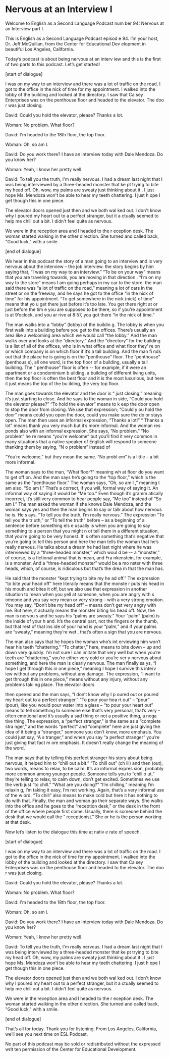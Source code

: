 # Nervous at an Interview I

Welcome to English as a Second Language Podcast num ber 94: Nervous at an Interview part I.

This is English as a Second Language Podcast episod e 94. I’m your host, Dr. Jeff McQuillan, from the Center for Educational Dev elopment in beautiful Los Angeles, California.

Today’s podcast is about being nervous at an interv iew and this is the first of two parts to this podcast. Let’s get started!

[start of dialogue]

I was on my way to an interview and there was a lot  of traffic on the road. I got to the office in the nick of time for my appointment. I walked into the lobby of the building and looked at the directory. I saw that Ca sey Enterprises was on the penthouse floor and headed to the elevator. The doo r was just closing.

David: Could you hold the elevator, please? Thanks a lot.

Woman: No problem. What floor?

David: I'm headed to the 18th floor, the top floor.

Woman: Oh, so am I.

David: Do you work there? I have an interview today  with Dale Mendoza. Do you know her?

Woman: Yeah, I know her pretty well.

David: To tell you the truth, I'm really nervous. I  had a dream last night that I was being interviewed by a three-headed monster that ke pt trying to bite my head off. Oh, wow, my palms are sweaty just thinking about it . I just hope Ms. Mendoza won't be able to hear my teeth chattering. I just h ope I get though this in one piece.

The elevator doors opened just then and we both wal ked out. I don't know why I poured my heart out to a perfect stranger, but it a ctually seemed to help me chill out a bit. I didn't feel quite as nervous.

 We were in the reception area and I headed to the r eception desk. The woman started walking in the other direction. She turned and called back, "Good luck," with a smile.

[end of dialogue]

We hear in this podcast the story of a man going to  an interview and is very nervous about the interview – the job interview. the story begins by him saying that, “I was on my way to an interview.” “To be on your way” means that you are traveling towards, you are moving in that direction . “I’m on my way to the store” means I am going perhaps in my car to the store. the man said there was “a lot of traffic on the road,” meaning a lot of cars in the street or on the freeway, and he says he got to the office “in the nick of time” for his appointment. “To get somewhere in the nick (nick) of time” means that yo u get there just before it’s too late. You get there right at or just before the tim e you are supposed to be there, so if you’re appointment is at 9’oclock, and you ar rive at 8:57, you got there “in the nick of time.”

The man walks into a “lobby” (lobby) of the buildin g. The lobby is when you first walk into a building before you get to the offices.  There’s usually an area like a welcoming area which we would call “the lobby.” And  the man walks over and looks at the “directory.” And the “directory” for the building is a list of all of the offices, who is in what office and what floor they’ re on or which company is on which floor if it’s a tall building. And the man fi nds out that the place he is going is on the “penthouse” floor. The “penthouse” (penthous e), all one word, is the top floor of a building, usually a tall building. The “ penthouse” floor is often -- for example, if it were an apartment or a condominium b uilding, a building of different living units, then the top floor is often  the best floor and it is the most luxurious, but here it just means the top of the bu ilding, the very top floor.

The man goes towards the elevator and the door is “ just closing,” meaning it’s just starting to close. And he says to the woman in side, “Could you hold the elevator please?” “To hold the elevator” means to k eep the door open to stop the door from closing. We use that expression; “Could y ou hold the door” means could you open the door, could you make sure the do or stays open. The man then uses an informal expression, “Thanks a lot!” “ Thanks a lot” means thank you very much but it’s more informal. And the woman res ponds also with an informal expression. She says, “No problem.” “No problem” he re means “you’re welcome” but you’ll find it very common in many situations that a native speaker of English will respond to someone thanking them by saying, “N o problem” instead of

“You’re welcome,” but they mean the same. “No probl em” is a little – a bit more informal.

The woman says to the man, “What floor?” meaning wh at floor do you want to get off on. And the man says he’s going to the “top  floor,” which is the same as the “penthouse floor.” The woman says, “Oh, so am I ,”  meaning I am also. “So am I.” That’s a correct, if you will, formal way of  saying it. An informal way of saying it would be “Me too.” Even though it’s gramm atically incorrect, it’s still very common to hear people say, “Me too” instead of “So am I.” The man asked the woman if she knows Dale Mendoza, and the woman says  yes and then the man begins to say or talk about how nervous he is. He s ays, “To tell you the truth, I’m really nervous.” The expression “To tell you the tr uth,” or “To tell the truth” before – as a beginning of a sentence before something els e usually is when you are going to say something to a person that you might n ot tell them in a different situation, that you’re going to be very honest. It’ s often something that’s negative that you’re going to tell this person and here the man tells the woman that he’s really nervous. He talks about a dream he had last night where he was interviewed by a “three-headed monster,” which woul d be -- a “monster,” of course, is a fictional animal that is mean, and Fra nkenstein, for example, is a monster. And a “three-headed monster” would be a mo nster with three heads, which, of course, is ridiculous but that’s the drea m that the man has.

He said that the monster “kept trying to bite my he ad off.” The expression “to bite your head off” here literally means that the monste r puts his head in his mouth and bites it off, but we also use that expression in another situation to mean when you yell at someone, when you are angry with s omeone and you say very mean or very strong – with a very strong emotion. You may say, “Don’t bite my head off” – means don’t get very angry with me. But  here, it actually means the monster biting his head off. Now, the man is nervou s and he says his “palms are sweaty.” Your “palm” (palm) is the inside of your h and. It’s the central part, not the fingers or the thumb, but that rest of that ins ide of your hand is your “palm,” and if your palms are “sweaty,” meaning they’re wet , that’s often a sign that you are nervous.

The man also says that he hopes the woman who’s int erviewing him won’t hear his teeth “chattering.” “To chatter,” here, means to bite down – up and down very quickly. I’m not sure I can imitate that very well but when you’re teeth are “chattering,” you’re either very cold or you’re ver y nervous about something, and here the man is clearly nervous. The man finally sa ys, “I hope I get through this in one piece,” meaning I hope I survive this interv iew without any problems, without any damage. The expression, “I want to get through this in one piece,” means without any injury, without any problems taki ng place. The elevator doors

then opened and the man says, “I don’t know why I p oured out or poured my heart out to a perfect stranger.” “To pour your hea rt out” – “pour” (pour), like you would pour water into a glass – “to pour your heart  out” means to tell something to someone else that’s very personal, that’s very –  often emotional and it’s usually a sad thing or not a positive thing, a nega tive thing. The expression, a “perfect stranger,” is the same as a “complete stra nger,” and the words “perfect” and “complete” here are just giving the idea of it being a “stranger,” someone you don’t know, more emphasis. You could just say, “A s tranger,” and when you say “a perfect stranger” you’re just giving that fact m ore emphasis. It doesn’t really change the meaning of the word.

The man says that by telling this perfect stranger his story about being nervous, it helped him to “chill out a bit.” “To chill out” (ch ill) and then (out), two words, means to relax, to be calm. It’s an informal expres sion, probably more common among younger people. Someone tells you to “chill o ut,” they’re telling to relax, to calm down, don’t get excited. Sometimes we use the verb just “to chill.” “What are you doing?” “I’m chilling,” meaning I’m relaxin g, I’m taking it easy, I’m not working. Again, that’s a very informal use of the w ord. “To chill” also means to make cold but here it has nothing to do with that. Finally, the man and woman go their separate ways. She walks into the office and he goes to the “reception desk,” or the desk in the front of the office where  people first come. Usually, there is someone behind the desk that we would call the “ receptionist.” She or he is the person working at that desk.

Now let’s listen to the dialogue this time at nativ e rate of speech.

[start of dialogue]

I was on my way to an interview and there was a lot  of traffic on the road. I got to the office in the nick of time for my appointment. I walked into the lobby of the building and looked at the directory. I saw that Ca sey Enterprises was on the penthouse floor and headed to the elevator. The doo r was just closing.

David: Could you hold the elevator, please? Thanks a lot.

Woman: No problem. What floor?

David: I'm headed to the 18th floor, the top floor.

Woman: Oh, so am I.

David: Do you work there? I have an interview today  with Dale Mendoza. Do you know her?

Woman: Yeah, I know her pretty well.

David: To tell you the truth, I'm really nervous. I  had a dream last night that I was being interviewed by a three-headed monster that ke pt trying to bite my head off. Oh, wow, my palms are sweaty just thinking about it . I just hope Ms. Mendoza won't be able to hear my teeth chattering. I just h ope I get though this in one piece.

The elevator doors opened just then and we both wal ked out. I don't know why I poured my heart out to a perfect stranger, but it a ctually seemed to help me chill out a bit. I didn't feel quite as nervous.

We were in the reception area and I headed to the r eception desk. The woman started walking in the other direction. She turned and called back, "Good luck," with a smile.

[end of dialogue]

That’s all for today. Thank you for listening. From  Los Angeles, California, we’ll see you next time on ESL Podcast.

 No part of this podcast may be sold or redistributed without the expressed writ ten permission of the Center for Educational Development.

